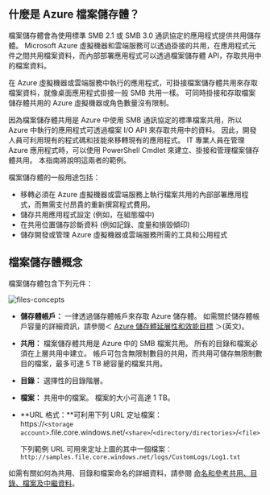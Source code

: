 ## <a name="what-is-azure-file-storage"></a>什麼是 Azure 檔案儲存體？
檔案儲存體會為使用標準 SMB 2.1 或 SMB 3.0 通訊協定的應用程式提供共用儲存體。 Microsoft Azure 虛擬機器和雲端服務可以透過掛接的共用，在應用程式元件之間共用檔案資料，而內部部署應用程式可以透過檔案儲存體 API，存取共用中的檔案資料。

在 Azure 虛擬機器或雲端服務中執行的應用程式，可掛接檔案儲存體共用來存取檔案資枓，就像桌面應用程式掛接一般 SMB 共用一樣。 可同時掛接和存取檔案儲存體共用的 Azure 虛擬機器或角色數量沒有限制。

因為檔案儲存體共用是 Azure 中使用 SMB 通訊協定的標準檔案共用，所以 Azure 中執行的應用程式可透過檔案 I/O API 來存取共用中的資料。 因此，開發人員可利用現有的程式碼和技能來移轉現有的應用程式。 IT 專業人員在管理 Azure 應用程式時，可以使用 PowerShell Cmdlet 來建立、掛接和管理檔案儲存體共用。 本指南將說明這兩者的範例。

檔案儲存體的一般用途包括：

* 移轉必須在 Azure 虛擬機器或雲端服務上執行檔案共用的內部部署應用程式，而無需支付昂貴的重新撰寫程式費用。
* 儲存共用應用程式設定 (例如，在組態檔中)
* 在共用位置儲存診斷資料 (例如記錄、度量和損毀傾印) 
* 儲存開發或管理 Azure 虛擬機器或雲端服務所需的工具和公用程式

## <a name="file-storage-concepts"></a>檔案儲存體概念
檔案儲存體包含下列元件：

![files-concepts](./media/storage-file-concepts-include/files-concepts.png)

* **儲存體帳戶：** 一律透過儲存體帳戶來存取 Azure 儲存體。 如需關於儲存體帳戶容量的詳細資訊，請參閱＜ [Azure 儲存體延展性和效能目標](../articles/storage/storage-scalability-targets.md) ＞(英文)。
* **共用：** 檔案儲存體共用是 Azure 中的 SMB 檔案共用。 
  所有的目錄和檔案必須在上層共用中建立。 帳戶可包含無限制數目的共用，而共用可儲存無限制數目的檔案，最多可達 5 TB 總容量的檔案共用。
* **目錄：** 選擇性的目錄階層。 
* **檔案：** 共用中的檔案。 檔案的大小可高達 1 TB。
* **URL 格式：**可利用下列 URL 定址檔案：   
  https://`<storage
  account>`.file.core.windows.net/`<share>`/`<directory/directories>`/`<file>`  
  
  下列範例 URL 可用來定址上圖的其中一個檔案：  
  `http://samples.file.core.windows.net/logs/CustomLogs/Log1.txt`

如需有關如何為共用、目錄和檔案命名的詳細資料，請參閱 [命名和參考共用、目錄、檔案及中繼資料](http://msdn.microsoft.com/library/azure/dn167011.aspx)。
